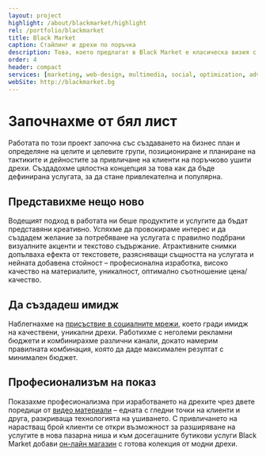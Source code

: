 ```yaml
---
layout: project
highlight: /about/blackmarket/highlight
rel: /portfolio/blackmarket
title: Black Market
caption: Стайлинг и дрехи по поръчка
description: Това, което предлагат в Black Market е класическа визия с модерни акценти, които да се превърнат в незаменима част от вашия ежедневен гардероб.
order: 4
header: compact
services: [marketing, web-design, multimedia, social, optimization, advertising, analysis]
webSite: http://blackmarket.bg
---
```

# Започнахме от бял лист
Работата по този проект започна със създаването на бизнес план и определяне на целите и целевите групи, позициониране и планиране на тактиките и дейностите за привличане на клиенти на поръчково ушити дрехи. Създадохме цялостна концепция за това как да бъде дефинирана услугата, за да стане привлекателна и популярна.

## Представихме нещо ново
Водещият подход в работата ни беше продуктите и услугите да бъдат представяни креативно. Успяхме да провокираме интерес и да създадем желание за потребяване на услугата с правилно подбрани визуалните акценти и текстово съдържание. Атрактивните снимки допълваха ефекта от текстовете, разясняващи същността на услугата и нейната добавена стойност – професионална изработка, високо качество на материалите, уникалност, оптимално съотношение цена/качество.

## Да създадеш имидж
Наблегнахме на [присъствие в социалните мрежи](./../бизнес-развитие/blackmarket/социални-мрежи.html), което гради имидж на качествени, уникални дрехи. Работихме с неголеми рекламни бюджети и комбинирахме различни канали, докато намерим правилната комбинация, която да даде максимален резултат с минимален бюджет.

## Професионализъм на показ
Показахме професионализма при изработването на дрехите чрез двете поредици от [видео материали](./../бизнес-развитие/blackmarket/видео-маркетинг.html) – едната с гледни точки на клиенти и друга, разкриваща технологията на ушиването. С привличането на нарастващ брой клиенти се откри възможност за разширяване на услугите в нова пазарна ниша и към досегашните бутикови услуги Black Market добави [он-лайн магазин](./../бизнес-развитие/blackmarket/уеб-дизайн.html) с готова колекция от модни дрехи.